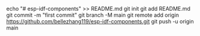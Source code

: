 echo "# esp-idf-components" >> README.md
git init
git add README.md
git commit -m "first commit"
git branch -M main
git remote add origin https://github.com/bellezhang119/esp-idf-components.git
git push -u origin main
